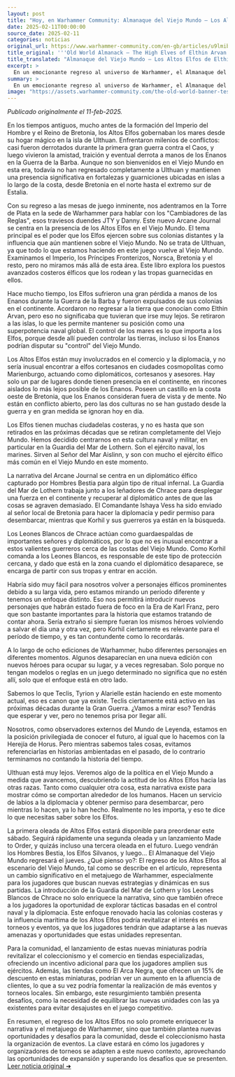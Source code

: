 ```yaml
---
layout: post
title: "Hoy, en Warhammer Community: Almanaque del Viejo Mundo – Los Altos Elfos de Elthin Arvan - Comunidad Warhammer"
date: 2025-02-11T00:00:00
source_date: 2025-02-11
categories: noticias
original_url: https://www.warhammer-community.com/en-gb/articles/u9lmibri/old-world-almanack-the-high-elves-of-elthin-arvan/
title_original: '''Old World Almanack – The High Elves of Elthin Arvan - Warhammer Community'''
title_translated: "Almanaque del Viejo Mundo – Los Altos Elfos de Elthin Arvan - Comunidad Warhammer"
excerpt: >
  En un emocionante regreso al universo de Warhammer, el Almanaque del Viejo Mundo nos sumerge en la fascinante historia de los Altos Elfos, quienes, desde su mítica isla de Ulthuan, han mantenido un firme control sobre los mares. A pesar de haber sido expulsados del continente por los Enanos en la Guerra de la Barba, los Altos Elfos no han abandonado sus puestos estratégicos a lo largo de la costa del Viejo Mundo. Con su retorno al juego de mesa inminente, exploramos cómo estos maestros del mar continúan influyendo en el comercio y la diplomacia, y cómo su presencia militar, liderada por la Guardia del Mar de Lothern, sigue siendo crucial. La narrativa se centra en una misión de rescate de un diplomático élfico capturado, prometiendo una emocionante aventura llena de intriga y acción.
summary: >
  En un emocionante regreso al universo de Warhammer, el Almanaque del Viejo Mundo nos sumerge en la fascinante historia de los Altos Elfos, quienes, desde su mítica isla de Ulthuan, han mantenido un firme control sobre los mares. A pesar de haber sido expulsados del continente por los Enanos en la Guerra de la Barba, los Altos Elfos no han abandonado sus puestos estratégicos a lo largo de la costa del Viejo Mundo. Con su retorno al juego de mesa inminente, exploramos cómo estos maestros del mar continúan influyendo en el comercio y la diplomacia, y cómo su presencia militar, liderada por la Guardia del Mar de Lothern, sigue siendo crucial. La narrativa se centra en una misión de rescate de un diplomático élfico capturado, prometiendo una emocionante aventura llena de intriga y acción.
image: "https://assets.warhammer-community.com/the-old-world-banner-test.jpg"
---
```


*Publicado originalmente el 11-feb-2025.*

En los tiempos antiguos, mucho antes de la formación del Imperio del Hombre y el Reino de Bretonia, los Altos Elfos gobernaban los mares desde su hogar mágico en la isla de Ulthuan. Enfrentaron milenios de conflictos: casi fueron derrotados durante la primera gran guerra contra el Caos, y luego vivieron la amistad, traición y eventual derrota a manos de los Enanos en la Guerra de la Barba. Aunque no son bienvenidos en el Viejo Mundo en esta era, todavía no han regresado completamente a Ulthuan y mantienen una presencia significativa en fortalezas y guarniciones ubicadas en islas a lo largo de la costa, desde Bretonia en el norte hasta el extremo sur de Estalia.

Con su regreso a las mesas de juego inminente, nos adentramos en la Torre de Plata en la sede de Warhammer para hablar con los "Cambiadores de las Reglas", esos traviesos duendes JTY y Danny. Este nuevo Arcane Journal se centra en la presencia de los Altos Elfos en el Viejo Mundo. El tema principal es el poder que los Elfos ejercen sobre sus colonias distantes y la influencia que aún mantienen sobre el Viejo Mundo. No se trata de Ulthuan, ya que todo lo que estamos haciendo en este juego vuelve al Viejo Mundo. Examinamos el Imperio, los Príncipes Fronterizos, Norsca, Bretonia y el resto, pero no miramos más allá de esta área. Este libro explora los puestos avanzados costeros élficos que los rodean y las tropas guarnecidas en ellos.

Hace mucho tiempo, los Elfos sufrieron una gran pérdida a manos de los Enanos durante la Guerra de la Barba y fueron expulsados de sus colonias en el continente. Acordaron no regresar a la tierra que conocían como Elthin Arvan, pero eso no significaba que tuvieran que irse muy lejos. Se retiraron a las islas, lo que les permite mantener su posición como una superpotencia naval global. El control de los mares es lo que importa a los Elfos, porque desde allí pueden controlar las tierras, incluso si los Enanos podrían disputar su "control" del Viejo Mundo.

Los Altos Elfos están muy involucrados en el comercio y la diplomacia, y no sería inusual encontrar a elfos cortesanos en ciudades cosmopolitas como Marienburgo, actuando como diplomáticos, cortesanos y asesores. Hay solo un par de lugares donde tienen presencia en el continente, en rincones aislados lo más lejos posible de los Enanos. Poseen un castillo en la costa oeste de Bretonia, que los Enanos consideran fuera de vista y de mente. No están en conflicto abierto, pero las dos culturas no se han gustado desde la guerra y en gran medida se ignoran hoy en día.

Los Elfos tienen muchas ciudadelas costeras, y no es hasta que son retirados en las próximas décadas que se retiran completamente del Viejo Mundo. Hemos decidido centrarnos en esta cultura naval y militar, en particular en la Guardia del Mar de Lothern. Son el ejército naval, los marines. Sirven al Señor del Mar Aislinn, y son con mucho el ejército élfico más común en el Viejo Mundo en este momento.

La narrativa del Arcane Journal se centra en un diplomático élfico capturado por Hombres Bestia para algún tipo de ritual infernal. La Guardia del Mar de Lothern trabaja junto a los leñadores de Chrace para desplegar una fuerza en el continente y recuperar al diplomático antes de que las cosas se agraven demasiado. El Comandante Ishaya Vess ha sido enviado al señor local de Bretonia para hacer la diplomacia y pedir permiso para desembarcar, mientras que Korhil y sus guerreros ya están en la búsqueda.

Los Leones Blancos de Chrace actúan como guardaespaldas de importantes señores y diplomáticos, por lo que no es inusual encontrar a estos valientes guerreros cerca de las costas del Viejo Mundo. Como Korhil comanda a los Leones Blancos, es responsable de este tipo de protección cercana, y dado que está en la zona cuando el diplomático desaparece, se encarga de partir con sus tropas y entrar en acción.

Habría sido muy fácil para nosotros volver a personajes élficos prominentes debido a su larga vida, pero estamos mirando un período diferente y tenemos un enfoque distinto. Eso nos permitirá introducir nuevos personajes que habrán estado fuera de foco en la Era de Karl Franz, pero que son bastante importantes para la historia que estamos tratando de contar ahora. Sería extraño si siempre fueran los mismos héroes volviendo a salvar el día una y otra vez, pero Korhil ciertamente es relevante para el período de tiempo, y es tan contundente como lo recordarás.

A lo largo de ocho ediciones de Warhammer, hubo diferentes personajes en diferentes momentos. Algunos desaparecían en una nueva edición con nuevos héroes para ocupar su lugar, y a veces regresaban. Solo porque no tengan modelos o reglas en un juego determinado no significa que no estén allí, solo que el enfoque está en otro lado.

Sabemos lo que Teclis, Tyrion y Alarielle están haciendo en este momento actual, eso es canon que ya existe. Teclis ciertamente está activo en las próximas décadas durante la Gran Guerra. ¿Vamos a mirar eso? Tendrás que esperar y ver, pero no tenemos prisa por llegar allí.

Nosotros, como observadores externos del Mundo de Leyenda, estamos en la posición privilegiada de conocer el futuro, al igual que lo hacemos con la Herejía de Horus. Pero mientras sabemos tales cosas, evitamos referenciarlas en historias ambientadas en el pasado, de lo contrario terminamos no contando la historia del tiempo.

Ulthuan está muy lejos. Veremos algo de la política en el Viejo Mundo a medida que avancemos, descubriendo la actitud de los Altos Elfos hacia las otras razas. Tanto como cualquier otra cosa, esta narrativa existe para mostrar cómo se comportan alrededor de los humanos. Hacen un servicio de labios a la diplomacia y obtener permiso para desembarcar, pero mientras lo hacen, ya lo han hecho. Realmente no les importa, y eso te dice lo que necesitas saber sobre los Elfos.

La primera oleada de Altos Elfos estará disponible para preordenar este sábado. Seguirá rápidamente una segunda oleada y un lanzamiento Made to Order, y quizás incluso una tercera oleada en el futuro. Luego vendrán los Hombres Bestia, los Elfos Silvanos, y luego... El Almanaque del Viejo Mundo regresará el jueves.
¿Qué pienso yo?: El regreso de los Altos Elfos al escenario del Viejo Mundo, tal como se describe en el artículo, representa un cambio significativo en el metajuego de Warhammer, especialmente para los jugadores que buscan nuevas estrategias y dinámicas en sus partidas. La introducción de la Guardia del Mar de Lothern y los Leones Blancos de Chrace no solo enriquece la narrativa, sino que también ofrece a los jugadores la oportunidad de explorar tácticas basadas en el control naval y la diplomacia. Este enfoque renovado hacia las colonias costeras y la influencia marítima de los Altos Elfos podría revitalizar el interés en torneos y eventos, ya que los jugadores tendrán que adaptarse a las nuevas amenazas y oportunidades que estas unidades representan.

Para la comunidad, el lanzamiento de estas nuevas miniaturas podría revitalizar el coleccionismo y el comercio en tiendas especializadas, ofreciendo un incentivo adicional para que los jugadores amplíen sus ejércitos. Además, las tiendas como El Arca Negra, que ofrecen un 15% de descuento en estas miniaturas, podrían ver un aumento en la afluencia de clientes, lo que a su vez podría fomentar la realización de más eventos y torneos locales. Sin embargo, este resurgimiento también presenta desafíos, como la necesidad de equilibrar las nuevas unidades con las ya existentes para evitar desajustes en el juego competitivo.

En resumen, el regreso de los Altos Elfos no solo promete enriquecer la narrativa y el metajuego de Warhammer, sino que también plantea nuevas oportunidades y desafíos para la comunidad, desde el coleccionismo hasta la organización de eventos. La clave estará en cómo los jugadores y organizadores de torneos se adapten a este nuevo contexto, aprovechando las oportunidades de expansión y superando los desafíos que se presenten.
[Leer noticia original ➜](https://www.warhammer-community.com/en-gb/articles/u9lmibri/old-world-almanack-the-high-elves-of-elthin-arvan/)
